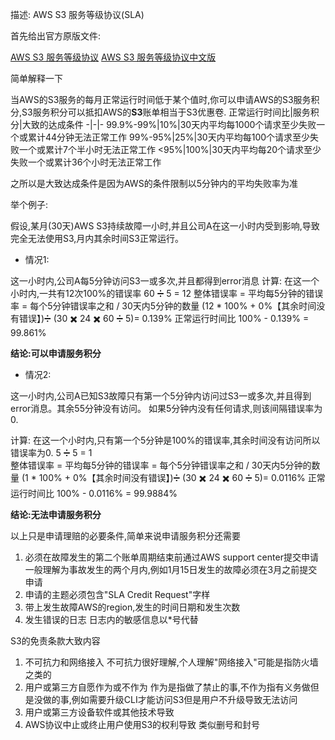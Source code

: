 描述: AWS S3 服务等级协议(SLA)


首先给出官方原版文件:

[AWS S3 服务等级协议](https://amazonaws-china.com/s3/sla/?nc1=h_ls) 
[AWS S3 服务等级协议中文版](https://d1.awsstatic-china.com/legal/amazons3service/Amazon-S3-Service-Level-Agreement-Chinese.pdf)

简单解释一下

当AWS的S3服务的每月正常运行时间低于某个值时,你可以申请AWS的S3服务积分,S3服务积分可以抵扣AWS的**S3**账单相当于S3优惠卷.
正常运行时间比|服务积分|大致的达成条件
-|-|-
99.9%-99%|10%|30天内平均每1000个请求至少失败一个或累计44分钟无法正常工作
99%-95%|25%|30天内平均每100个请求至少失败一个或累计7个半小时无法正常工作
<95%|100%|30天内平均每20个请求至少失败一个或累计36个小时无法正常工作


之所以是大致达成条件是因为AWS的条件限制以5分钟内的平均失败率为准

举个例子:

假设,某月(30天)AWS S3持续故障一小时,并且公司A在这一小时内受到影响,导致完全无法使用S3,月内其余时间S3正常运行。
* 情况1:

这一小时内,公司A每5分钟访问S3一或多次,并且都得到error消息
计算: 
在这一个小时内,一共有12次100%的错误率
60 ➗ 5 = 12
整体错误率 = 平均每5分钟的错误率 = 每个5分钟错误率之和 / 30天内5分钟的数量 
(12 * 100% + 0%【其余时间没有错误】)➗ (30 ✖️ 24 ✖️ 60 ➗ 5)= 0.139% 
正常运行时间比
100% - 0.139% = 99.861% 

**结论:可以申请服务积分**

* 情况2:

这一小时内,公司A已知S3故障只有第一个5分钟内访问过S3一或多次,并且得到error消息。其余55分钟没有访问。 
如果5分钟内没有任何请求,则该间隔错误率为0.

计算: 
在这一个小时内,只有第一个5分钟是100%的错误率,其余时间没有访问所以错误率为0. 
5 ➗ 5 = 1   
整体错误率 = 平均每5分钟的错误率 = 每个5分钟错误率之和 / 30天内5分钟的数量 
(1 * 100% + 0%【其余时间没有错误】)➗ (30 ✖️ 24 ✖️ 60 ➗ 5)= 0.0116% 
正常运行时间比 
100% - 0.0116% = 99.9884%  

**结论:无法申请服务积分**

以上只是申请理赔的必要条件,简单来说申请服务积分还需要

1. 必须在故障发生的第二个账单周期结束前通过AWS support center提交申请  
一般理解为事故发生的两个月内,例如1月15日发生的故障必须在3月之前提交申请
2. 申请的主题必须包含"SLA Credit Request"字样
3. 带上发生故障AWS的region,发生的时间日期和发生次数
4. 发生错误的日志 
日志内的敏感信息以*号代替

S3的免责条款大致内容

1. 不可抗力和网络接入 
不可抗力很好理解,个人理解"网络接入"可能是指防火墙之类的
2. 用户或第三方自愿作为或不作为 
作为是指做了禁止的事,不作为指有义务做但是没做的事,例如需要升级CLI才能访问S3但是用户不升级导致无法访问
3. 用户或第三方设备软件或其他技术导致
4. AWS协议中止或终止用户使用S3的权利导致 
类似删号和封号

